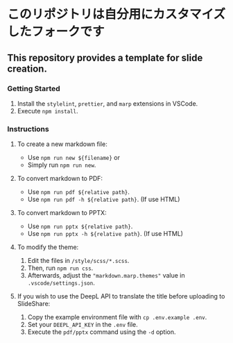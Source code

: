 # このリポジトリは自分用にカスタマイズしたフォークです

## This repository provides a template for slide creation.

### Getting Started

1. Install the `stylelint`, `prettier`, and `marp` extensions in VSCode.
2. Execute `npm install`.

### Instructions

1.  To create a new markdown file:

    - Use `npm run new ${filename}`
      or
    - Simply run `npm run new`.

2.  To convert markdown to PDF:

    - Use `npm run pdf ${relative path}`.
    - Use `npm run pdf -h ${relative path}`. (If use HTML)

3.  To convert markdown to PPTX:

    - Use `npm run pptx ${relative path}`.
    - Use `npm run pptx -h ${relative path}`. (If use HTML)

4.  To modify the theme:

    1. Edit the files in `/style/scss/*.scss`.
    2. Then, run `npm run css`.
    3. Afterwards, adjust the `"markdown.marp.themes"` value in `.vscode/settings.json`.

5.  If you wish to use the DeepL API to translate the title before uploading to SlideShare:
    1. Copy the example environment file with `cp .env.example .env`.
    2. Set your `DEEPL_API_KEY` in the `.env` file.
    3. Execute the `pdf/pptx` command using the `-d` option.
